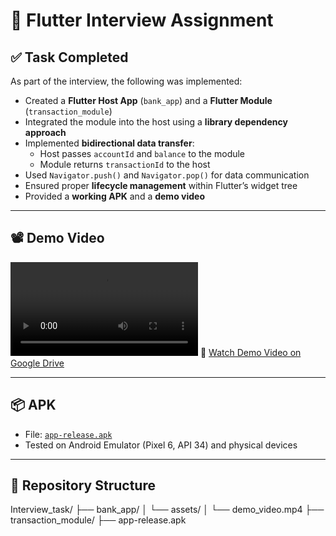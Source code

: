 # 💼 Flutter Interview Assignment

## ✅ Task Completed

As part of the interview, the following was implemented:

- Created a **Flutter Host App** (`bank_app`) and a **Flutter Module** (`transaction_module`)
- Integrated the module into the host using a **library dependency approach**
- Implemented **bidirectional data transfer**:
  - Host passes `accountId` and `balance` to the module
  - Module returns `transactionId` to the host
- Used `Navigator.push()` and `Navigator.pop()` for data communication
- Ensured proper **lifecycle management** within Flutter’s widget tree
- Provided a **working APK** and a **demo video**

---

## 📽️ Demo Video

<video src="bank_app/assets/demo_video.mp4" controls></video>
🎥 [Watch Demo Video on Google Drive]([https://drive.google.com/file/d/your-id/view?usp=sharing](https://drive.google.com/file/d/1MUE-tEyWRZJyGyRAmdoPFXSLlAFZKsbY/view?usp=sharing))

---

## 📦 APK

- File: [`app-release.apk`](app-release.apk)
- Tested on Android Emulator (Pixel 6, API 34) and physical devices

---

## 📂 Repository Structure

Interview_task/
├── bank_app/
│ └── assets/
│ └── demo_video.mp4
├── transaction_module/
├── app-release.apk
